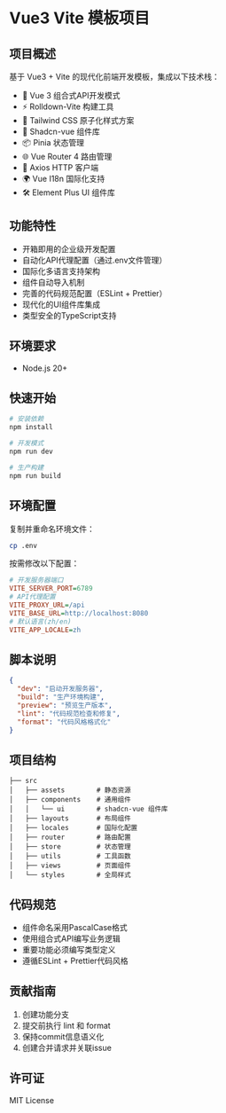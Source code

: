 # Vue3 Vite 模板项目

## 项目概述
基于 Vue3 + Vite 的现代化前端开发模板，集成以下技术栈：
- 🚀 Vue 3 组合式API开发模式
- ⚡ Rolldown-Vite 构建工具
- 🎨 Tailwind CSS 原子化样式方案
- 💅 Shadcn-vue 组件库
- 📦 Pinia 状态管理
- 🌐 Vue Router 4 路由管理
- 🔌 Axios HTTP 客户端
- 🌍 Vue I18n 国际化支持
- 🛠 Element Plus UI 组件库

## 功能特性
- 开箱即用的企业级开发配置
- 自动化API代理配置（通过.env文件管理）
- 国际化多语言支持架构
- 组件自动导入机制
- 完善的代码规范配置（ESLint + Prettier）
- 现代化的UI组件库集成
- 类型安全的TypeScript支持

## 环境要求
- Node.js 20+

## 快速开始
```bash
# 安装依赖
npm install

# 开发模式
npm run dev

# 生产构建
npm run build
```

## 环境配置
复制并重命名环境文件：
```bash
cp .env
```
按需修改以下配置：
```ini
# 开发服务器端口
VITE_SERVER_PORT=6789
# API代理配置
VITE_PROXY_URL=/api
VITE_BASE_URL=http://localhost:8080
# 默认语言(zh/en)
VITE_APP_LOCALE=zh
```

## 脚本说明
```json
{
  "dev": "启动开发服务器",
  "build": "生产环境构建",
  "preview": "预览生产版本",
  "lint": "代码规范检查和修复",
  "format": "代码风格格式化"
}
```

## 项目结构
```
├── src
│   ├── assets        # 静态资源
│   ├── components    # 通用组件
│   │   └── ui        # shadcn-vue 组件库
│   ├── layouts       # 布局组件
│   ├── locales       # 国际化配置
│   ├── router        # 路由配置
│   ├── store         # 状态管理
│   ├── utils         # 工具函数
│   ├── views         # 页面组件
│   └── styles        # 全局样式
```

## 代码规范
- 组件命名采用PascalCase格式
- 使用组合式API编写业务逻辑
- 重要功能必须编写类型定义
- 遵循ESLint + Prettier代码风格

## 贡献指南
1. 创建功能分支
2. 提交前执行 lint 和 format
3. 保持commit信息语义化
4. 创建合并请求并关联issue

## 许可证
MIT License
